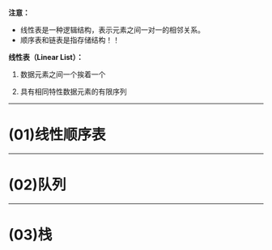 **注意：**

- 线性表是一种逻辑结构，表示元素之间一对一的相邻关系。
- 顺序表和链表是指存储结构！！  



**线性表（Linear List）：**  

1) 数据元素之间一个挨着一个  

2) 具有相同特性数据元素的有限序列  

---

# (01)线性顺序表





---

# (02)队列





---

# (03)栈



